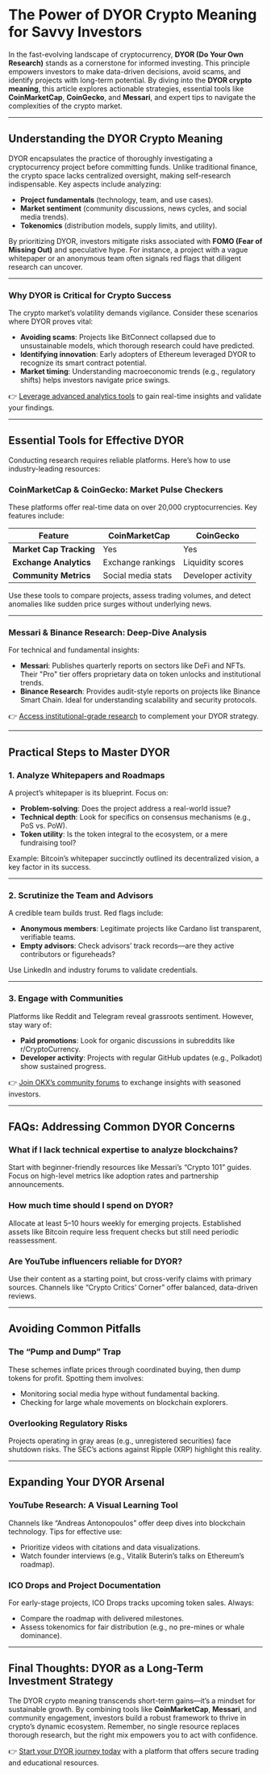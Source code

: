 # The Power of DYOR Crypto Meaning for Savvy Investors

In the fast-evolving landscape of cryptocurrency, **DYOR (Do Your Own Research)** stands as a cornerstone for informed investing. This principle empowers investors to make data-driven decisions, avoid scams, and identify projects with long-term potential. By diving into the **DYOR crypto meaning**, this article explores actionable strategies, essential tools like **CoinMarketCap**, **CoinGecko**, and **Messari**, and expert tips to navigate the complexities of the crypto market.

---

## Understanding the DYOR Crypto Meaning

DYOR encapsulates the practice of thoroughly investigating a cryptocurrency project before committing funds. Unlike traditional finance, the crypto space lacks centralized oversight, making self-research indispensable. Key aspects include analyzing:

- **Project fundamentals** (technology, team, and use cases).  
- **Market sentiment** (community discussions, news cycles, and social media trends).  
- **Tokenomics** (distribution models, supply limits, and utility).  

By prioritizing DYOR, investors mitigate risks associated with **FOMO (Fear of Missing Out)** and speculative hype. For instance, a project with a vague whitepaper or an anonymous team often signals red flags that diligent research can uncover.

---

### Why DYOR is Critical for Crypto Success

The crypto market’s volatility demands vigilance. Consider these scenarios where DYOR proves vital:  
- **Avoiding scams**: Projects like BitConnect collapsed due to unsustainable models, which thorough research could have predicted.  
- **Identifying innovation**: Early adopters of Ethereum leveraged DYOR to recognize its smart contract potential.  
- **Market timing**: Understanding macroeconomic trends (e.g., regulatory shifts) helps investors navigate price swings.  

👉 [Leverage advanced analytics tools](https://bit.ly/okx-bonus) to gain real-time insights and validate your findings.

---

## Essential Tools for Effective DYOR

Conducting research requires reliable platforms. Here’s how to use industry-leading resources:

### **CoinMarketCap & CoinGecko: Market Pulse Checkers**

These platforms offer real-time data on over 20,000 cryptocurrencies. Key features include:  

| Feature               | CoinMarketCap                | CoinGecko                      |  
|------------------------|------------------------------|--------------------------------|  
| **Market Cap Tracking** | Yes                          | Yes                            |  
| **Exchange Analytics**  | Exchange rankings            | Liquidity scores               |  
| **Community Metrics**   | Social media stats           | Developer activity             |  

Use these tools to compare projects, assess trading volumes, and detect anomalies like sudden price surges without underlying news.

---

### **Messari & Binance Research: Deep-Dive Analysis**

For technical and fundamental insights:  
- **Messari**: Publishes quarterly reports on sectors like DeFi and NFTs. Their "Pro" tier offers proprietary data on token unlocks and institutional trends.  
- **Binance Research**: Provides audit-style reports on projects like Binance Smart Chain. Ideal for understanding scalability and security protocols.  

👉 [Access institutional-grade research](https://bit.ly/okx-bonus) to complement your DYOR strategy.

---

## Practical Steps to Master DYOR

### **1. Analyze Whitepapers and Roadmaps**

A project’s whitepaper is its blueprint. Focus on:  
- **Problem-solving**: Does the project address a real-world issue?  
- **Technical depth**: Look for specifics on consensus mechanisms (e.g., PoS vs. PoW).  
- **Token utility**: Is the token integral to the ecosystem, or a mere fundraising tool?  

Example: Bitcoin’s whitepaper succinctly outlined its decentralized vision, a key factor in its success.

---

### **2. Scrutinize the Team and Advisors**

A credible team builds trust. Red flags include:  
- **Anonymous members**: Legitimate projects like Cardano list transparent, verifiable teams.  
- **Empty advisors**: Check advisors’ track records—are they active contributors or figureheads?  

Use LinkedIn and industry forums to validate credentials.

---

### **3. Engage with Communities**

Platforms like Reddit and Telegram reveal grassroots sentiment. However, stay wary of:  
- **Paid promotions**: Look for organic discussions in subreddits like r/CryptoCurrency.  
- **Developer activity**: Projects with regular GitHub updates (e.g., Polkadot) show sustained progress.  

👉 [Join OKX’s community forums](https://bit.ly/okx-bonus) to exchange insights with seasoned investors.

---

## FAQs: Addressing Common DYOR Concerns

### **What if I lack technical expertise to analyze blockchains?**  
Start with beginner-friendly resources like Messari’s “Crypto 101” guides. Focus on high-level metrics like adoption rates and partnership announcements.

### **How much time should I spend on DYOR?**  
Allocate at least 5–10 hours weekly for emerging projects. Established assets like Bitcoin require less frequent checks but still need periodic reassessment.

### **Are YouTube influencers reliable for DYOR?**  
Use their content as a starting point, but cross-verify claims with primary sources. Channels like “Crypto Critics’ Corner” offer balanced, data-driven reviews.

---

## Avoiding Common Pitfalls

### **The “Pump and Dump” Trap**  
These schemes inflate prices through coordinated buying, then dump tokens for profit. Spotting them involves:  
- Monitoring social media hype without fundamental backing.  
- Checking for large whale movements on blockchain explorers.  

### **Overlooking Regulatory Risks**  
Projects operating in gray areas (e.g., unregistered securities) face shutdown risks. The SEC’s actions against Ripple (XRP) highlight this reality.

---

## Expanding Your DYOR Arsenal

### **YouTube Research: A Visual Learning Tool**  
Channels like “Andreas Antonopoulos” offer deep dives into blockchain technology. Tips for effective use:  
- Prioritize videos with citations and data visualizations.  
- Watch founder interviews (e.g., Vitalik Buterin’s talks on Ethereum’s roadmap).  

### **ICO Drops and Project Documentation**  
For early-stage projects, ICO Drops tracks upcoming token sales. Always:  
- Compare the roadmap with delivered milestones.  
- Assess tokenomics for fair distribution (e.g., no pre-mines or whale dominance).

---

## Final Thoughts: DYOR as a Long-Term Investment Strategy

The DYOR crypto meaning transcends short-term gains—it’s a mindset for sustainable growth. By combining tools like **CoinMarketCap**, **Messari**, and community engagement, investors build a robust framework to thrive in crypto’s dynamic ecosystem. Remember, no single resource replaces thorough research, but the right mix empowers you to act with confidence.

👉 [Start your DYOR journey today](https://bit.ly/okx-bonus) with a platform that offers secure trading and educational resources.